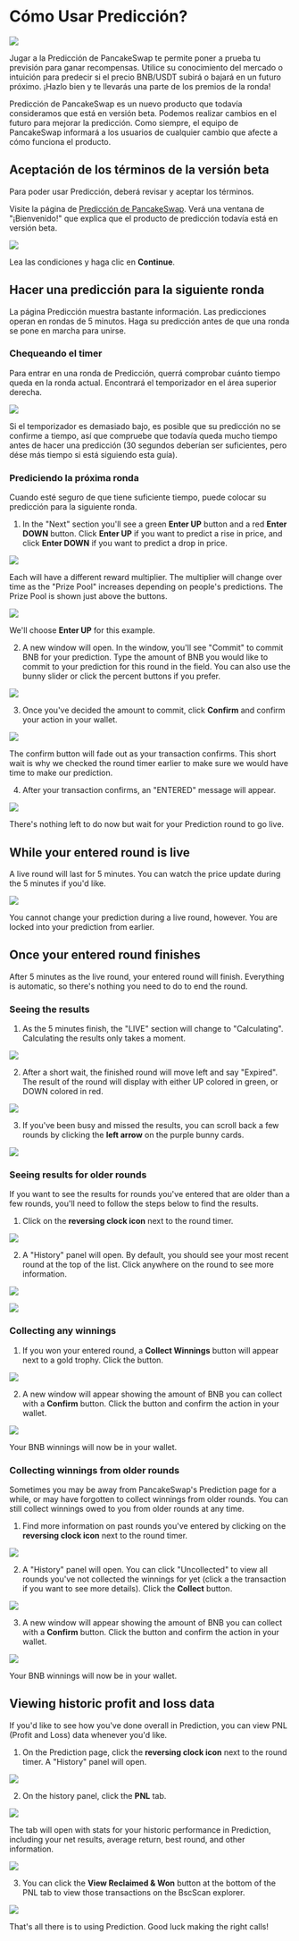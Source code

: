 # Cómo Usar Predicción?

![](https://gblobscdn.gitbook.com/assets%2F-MHREX7DHcljbY5IkjgJ%2F-MbGTDNZ6xd3_Q-qSEP5%2F-MbJu1rFoQx5vQd34Qjg%2Fdocs%20masthead%20%284%29.png?alt=media&token=37d8cf3d-b9ee-436b-b90d-2338b255f342)

Jugar a la Predicción de PancakeSwap te permite poner a prueba tu previsión para ganar recompensas. Utilice su conocimiento del mercado o intuición para predecir si el precio BNB/USDT subirá o bajará en un futuro próximo. ¡Hazlo bien y te llevarás una parte de los premios de la ronda!

Predicción de PancakeSwap es un nuevo producto que todavía consideramos que está en versión beta. Podemos realizar cambios en el futuro para mejorar la predicción. Como siempre, el equipo de PancakeSwap informará a los usuarios de cualquier cambio que afecte a cómo funciona el producto.

## Aceptación de los términos de la versión beta <a id="accepting-terms-of-the-beta"></a>

Para poder usar Predicción, deberá revisar y aceptar los términos.

Visite la página de [Predicción de PancakeSwap](https://pancakeswap.finance/prediction). Verá una ventana de "¡Bienvenido!" que explica que el producto de predicción todavía está en versión beta.

![](https://lh4.googleusercontent.com/GA0nTC9_fGjLP2Bt0u7f1VV9Dj4BCHAmqlLSwwQPWTQzDOcKu1ZBqjVzYQOIalerZUac_oBk2FYggw1-JpuTIQ4XPga7ZfUVPXOOikEySeYi4O-xr1O4XQFOVw8zilyRCfGkuXeO)

Lea las condiciones y haga clic en **Continue**.

## Hacer una predicción para la siguiente ronda <a id="making-a-prediction-for-the-next-round"></a>

La página Predicción muestra bastante información. Las predicciones operan en rondas de 5 minutos. Haga su predicción antes de que una ronda se pone en marcha para unirse.

### Chequeando el timer <a id="checking-the-timer"></a>

Para entrar en una ronda de Predicción, querrá comprobar cuánto tiempo queda en la ronda actual. Encontrará el temporizador en el área superior derecha.

![](https://gblobscdn.gitbook.com/assets%2F-MHREX7DHcljbY5IkjgJ%2F-MazU3f7baGsVWuAZcKf%2F-Mb-zJ4A97zcqew8rC9n%2Fimage.png?alt=media&token=01016451-c8ec-4b83-ba9d-3387019c02e1)

Si el temporizador es demasiado bajo, es posible que su predicción no se confirme a tiempo, así que compruebe que todavía queda mucho tiempo antes de hacer una predicción \(30 segundos deberían ser suficientes, pero dése más tiempo si está siguiendo esta guía\).

### Prediciendo la próxima ronda <a id="predicting-the-next-round"></a>

Cuando esté seguro de que tiene suficiente tiempo, puede colocar su predicción para la siguiente ronda.

1. In the "Next" section you'll see a green **Enter UP** button and a red **Enter DOWN** button. Click **Enter UP** if you want to predict a rise in price, and click **Enter DOWN** if you want to predict a drop in price.

![](https://gblobscdn.gitbook.com/assets%2F-MHREX7DHcljbY5IkjgJ%2F-MazU3f7baGsVWuAZcKf%2F-Mb01LvMG62NKnJs7djD%2Fimage.png?alt=media&token=9c6542a8-66d2-40db-8f30-a8867ef753e9)

Each will have a different reward multiplier. The multiplier will change over time as the "Prize Pool" increases depending on people's predictions. The Prize Pool is shown just above the buttons.

![](https://gblobscdn.gitbook.com/assets%2F-MHREX7DHcljbY5IkjgJ%2F-MazU3f7baGsVWuAZcKf%2F-Mb05EkUoxFRW-Mditbl%2Fimage.png?alt=media&token=4cf7cbcd-a9ba-49c1-a338-6ba9a83e4e3c)

We'll choose **Enter UP** for this example.

2. A new window will open. In the window, you'll see "Commit" to commit BNB for your prediction. Type the amount of BNB you would like to commit to your prediction for this round in the field. You can also use the bunny slider or click the percent buttons if you prefer.

![](https://gblobscdn.gitbook.com/assets%2F-MHREX7DHcljbY5IkjgJ%2F-MazU3f7baGsVWuAZcKf%2F-Mb03hWtNgoDJwKx-rG3%2Fimage.png?alt=media&token=e930ad65-d135-419b-b0fa-d271632fdd89)

3. Once you've decided the amount to commit, click **Confirm** and confirm your action in your wallet.

![](https://gblobscdn.gitbook.com/assets%2F-MHREX7DHcljbY5IkjgJ%2F-MazU3f7baGsVWuAZcKf%2F-Mb07CrGEdbDFjvJzYuS%2Fimage.png?alt=media&token=b7ac861f-89b5-45b2-8a0c-0f712245ab6d)

The confirm button will fade out as your transaction confirms. This short wait is why we checked the round timer earlier to make sure we would have time to make our prediction.

4. After your transaction confirms, an "ENTERED" message will appear.

![](https://gblobscdn.gitbook.com/assets%2F-MHREX7DHcljbY5IkjgJ%2F-MazU3f7baGsVWuAZcKf%2F-Mb082XzfxPiH_i_p5Qv%2Fimage.png?alt=media&token=fb5751fc-e30b-4f19-83f2-6aa1fd7bf3eb)

There's nothing left to do now but wait for your Prediction round to go live.

## While your entered round is live <a id="while-your-entered-round-is-live"></a>

A live round will last for 5 minutes. You can watch the price update during the 5 minutes if you'd like.

![](https://gblobscdn.gitbook.com/assets%2F-MHREX7DHcljbY5IkjgJ%2F-MazU3f7baGsVWuAZcKf%2F-Mb0AKsDaaKpkPdPRL06%2Fimage.png?alt=media&token=6a5fda83-e3b7-4f3c-991c-5679025e6d6d)

You cannot change your prediction during a live round, however. You are locked into your prediction from earlier.

## Once your entered round finishes <a id="once-your-entered-round-finishes"></a>

After 5 minutes as the live round, your entered round will finish. Everything is automatic, so there's nothing you need to do to end the round.

### Seeing the results <a id="seeing-the-results"></a>

1. As the 5 minutes finish, the "LIVE" section will change to "Calculating". Calculating the results only takes a moment.

![](https://gblobscdn.gitbook.com/assets%2F-MHREX7DHcljbY5IkjgJ%2F-MazU3f7baGsVWuAZcKf%2F-Mb0AxggN8jreJQeU67L%2Fimage.png?alt=media&token=6122fc84-4e74-4538-8d82-e5323ca78aaf)

2. After a short wait, the finished round will move left and say "Expired". The result of the round will display with either UP colored in green, or DOWN colored in red.

![](https://gblobscdn.gitbook.com/assets%2F-MHREX7DHcljbY5IkjgJ%2F-MazU3f7baGsVWuAZcKf%2F-Mb0C_pQ3kjjE-qs73GR%2Fimage.png?alt=media&token=f80f72b9-927c-4e3a-b83e-2257e1d531f7)

3. If you've been busy and missed the results, you can scroll back a few rounds by clicking the **left arrow** on the purple bunny cards.

![](https://gblobscdn.gitbook.com/assets%2F-MHREX7DHcljbY5IkjgJ%2F-MazU3f7baGsVWuAZcKf%2F-Mb0FlZSuDmnImZpn_zM%2Fimage.png?alt=media&token=50b1f358-660a-4243-93fc-dd5d1e450e18)

### Seeing results for older rounds <a id="seeing-results-for-older-rounds"></a>

If you want to see the results for rounds you've entered that are older than a few rounds, you'll need to follow the steps below to find the results.

1. Click on the **reversing clock icon** next to the round timer.

![](https://gblobscdn.gitbook.com/assets%2F-MHREX7DHcljbY5IkjgJ%2F-MazU3f7baGsVWuAZcKf%2F-Mb0H7H5rWAS0jGn6qZC%2Fimage.png?alt=media&token=84b40b86-e639-4744-a307-d8fb5effd63e)

2. A "History" panel will open. By default, you should see your most recent round at the top of the list. Click anywhere on the round to see more information.

![](https://gblobscdn.gitbook.com/assets%2F-MHREX7DHcljbY5IkjgJ%2F-MazU3f7baGsVWuAZcKf%2F-Mb0KCbzbd-F76HYPktu%2Fimage.png?alt=media&token=e774b287-f441-48ef-801d-518b9e57f87d)

![](https://gblobscdn.gitbook.com/assets%2F-MHREX7DHcljbY5IkjgJ%2F-MazU3f7baGsVWuAZcKf%2F-Mb0J72WWPDRWvIZsMOU%2Fimage.png?alt=media&token=6cf19f75-165b-4fc3-953c-bdf27aed86cb)

### Collecting any winnings <a id="collecting-any-winnings"></a>

1. If you won your entered round, a **Collect Winnings** button will appear next to a gold trophy. Click the button.

![](https://gblobscdn.gitbook.com/assets%2F-MHREX7DHcljbY5IkjgJ%2F-MazU3f7baGsVWuAZcKf%2F-Mb0CKs3SIwawkZxRkR4%2Fimage.png?alt=media&token=7b5f2630-4769-4dbc-bae1-0ffec8804431)

2. A new window will appear showing the amount of BNB you can collect with a **Confirm** button. Click the button and confirm the action in your wallet.

![](https://gblobscdn.gitbook.com/assets%2F-MHREX7DHcljbY5IkjgJ%2F-MazU3f7baGsVWuAZcKf%2F-Mb0DHhDUjiz7Vv46sr9%2Fimage.png?alt=media&token=cf24f698-04a2-4599-9516-afc719663a29)

Your BNB winnings will now be in your wallet.

### Collecting winnings from older rounds <a id="collecting-winnings-from-older-rounds"></a>

Sometimes you may be away from PancakeSwap's Prediction page for a while, or may have forgotten to collect winnings from older rounds. You can still collect winnings owed to you from older rounds at any time.

1. Find more information on past rounds you've entered by clicking on the **reversing clock icon** next to the round timer.

![](https://gblobscdn.gitbook.com/assets%2F-MHREX7DHcljbY5IkjgJ%2F-MazU3f7baGsVWuAZcKf%2F-Mb0H7H5rWAS0jGn6qZC%2Fimage.png?alt=media&token=84b40b86-e639-4744-a307-d8fb5effd63e)

2. A "History" panel will open. You can click "Uncollected" to view all rounds you've not collected the winnings for yet \(click a the transaction if you want to see more details\). Click the **Collect** button.

![](https://gblobscdn.gitbook.com/assets%2F-MHREX7DHcljbY5IkjgJ%2F-MazU3f7baGsVWuAZcKf%2F-Mb0OTHrQD1RJdlXalxW%2Fimage.png?alt=media&token=64eecfaf-7c3a-4482-9597-29f5785e8c12)

3. A new window will appear showing the amount of BNB you can collect with a **Confirm** button. Click the button and confirm the action in your wallet.

![](https://gblobscdn.gitbook.com/assets%2F-MHREX7DHcljbY5IkjgJ%2F-MazU3f7baGsVWuAZcKf%2F-Mb0DHhDUjiz7Vv46sr9%2Fimage.png?alt=media&token=cf24f698-04a2-4599-9516-afc719663a29)

Your BNB winnings will now be in your wallet.

## Viewing historic profit and loss data <a id="viewing-historic-profit-and-loss-data"></a>

If you'd like to see how you've done overall in Prediction, you can view PNL \(Profit and Loss\) data whenever you'd like.

1. On the Prediction page, click the **reversing clock icon** next to the round timer. A "History" panel will open.

![](https://gblobscdn.gitbook.com/assets%2F-MHREX7DHcljbY5IkjgJ%2F-MazU3f7baGsVWuAZcKf%2F-Mb0H7H5rWAS0jGn6qZC%2Fimage.png?alt=media&token=84b40b86-e639-4744-a307-d8fb5effd63e)

2. On the history panel, click the **PNL** tab.

![](https://gblobscdn.gitbook.com/assets%2F-MHREX7DHcljbY5IkjgJ%2F-MazU3f7baGsVWuAZcKf%2F-Mb0UeAlYWLhP55DQxl1%2Fimage.png?alt=media&token=09ae4560-9fd7-434a-9928-8a20aa53ad35)

The tab will open with stats for your historic performance in Prediction, including your net results, average return, best round, and other information.

![](https://gblobscdn.gitbook.com/assets%2F-MHREX7DHcljbY5IkjgJ%2F-MazU3f7baGsVWuAZcKf%2F-Mb0VBvoNdRw1GPgDMPv%2Fimage.png?alt=media&token=da6e9be6-1d56-44f1-baf6-d18dbc0eba80)

3. You can click the **View Reclaimed & Won** button at the bottom of the PNL tab to view those transactions on the BscScan explorer.

![](https://gblobscdn.gitbook.com/assets%2F-MHREX7DHcljbY5IkjgJ%2F-MazU3f7baGsVWuAZcKf%2F-Mb0UzaL_Tj2DiP7Edli%2Fimage.png?alt=media&token=17368b5e-2767-407b-bc53-b2388430ced1)

That's all there is to using Prediction. Good luck making the right calls!

